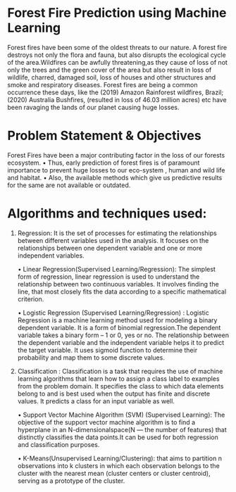# Forest Fire Prediction using Machine Learning 

Forest fires have been some of the oldest threats to our nature. A forest fire destroys not only the flora and fauna, but also disrupts the ecological cycle of the area.Wildfires can be awfully threatening,as they cause of loss of not only the trees and the green cover of the area but also result in loss of wildlife, charred, damaged soil, loss of houses and other structures and smoke and respiratory diseases. Forest fires are being a common occurrence these days, like the (2019) Amazon Rainforest wildfires, Brazil; (2020) Australia Bushfires, (resulted in loss of 46.03 million acres) etc have been ravaging the lands of our planet causing huge losses.

# Problem Statement & Objectives

Forest Fires have been a major contributing factor in the loss of our forests ecosystem.
• Thus, early prediction of forest fires is of paramount importance to prevent huge losses to our eco-system , human and wild life and habitat.
• Also, the available methods which give us predictive results for the same are not available or outdated.


# Algorithms and techniques used:
1. Regression: It is the set of processes for estimating the relationships between different variables used in the analysis. It focuses on the relationships between one dependent variable and one or more independent variables.
    
   • Linear Regression(Supervised Learning/Regression): The simplest form of regression, linear regression is used to understand the relationship between two continuous variables. It involves finding the line, that most closely fits the data according to a specific mathematical criterion.
    
   • Logistic Regression (Supervised Learning/Regression) : Logistic Regression is a machine learning method used for modeling a binary dependent variable. It is a form of binomial regression.The dependent variable takes a binary form – 1 or 0, yes or no. The relationship between the dependent variable and the independent variable helps it to predict the target variable. It uses sigmoid function to determine their probability and map them to some discrete values. 

2. Classification : Classification is a task that requires the use of machine learning algorithms that learn how to assign a class label to examples from the problem domain. It specifies the class to which data elements belong to and is best used when the output has finite and discrete values. It predicts a class for an input variable as well.
   
   • Support Vector Machine Algorithm (SVM) (Supervised Learning): The objective of the support vector machine algorithm is to find a hyperplane in an N-dimensionalspace(N — the number of features) that distinctly classifies the data points.It can be used for both regression and classification purposes.
   
   • K-Means(Unsupervised Learning/Clustering): that aims to partition n observations into k clusters in which each observation belongs to the cluster with the nearest mean (cluster centers or cluster centroid), serving as a prototype of the cluster. 
